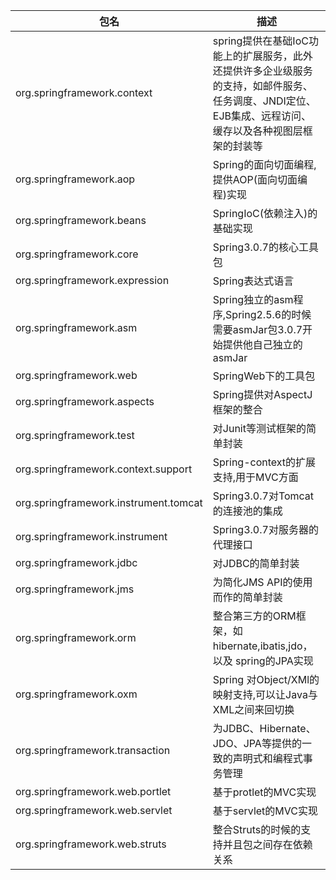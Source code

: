 包名|描述
---|---
org.springframework.context|spring提供在基础IoC功能上的扩展服务，此外还提供许多企业级服务的支持，如邮件服务、任务调度、JNDI定位、EJB集成、远程访问、缓存以及各种视图层框架的封装等
org.springframework.aop|Spring的面向切面编程,提供AOP(面向切面编程)实现
org.springframework.beans|SpringIoC(依赖注入)的基础实现
org.springframework.core|Spring3.0.7的核心工具包
org.springframework.expression|Spring表达式语言
org.springframework.asm|Spring独立的asm程序,Spring2.5.6的时候需要asmJar包3.0.7开始提供他自己独立的asmJar
org.springframework.web|SpringWeb下的工具包
org.springframework.aspects|Spring提供对AspectJ框架的整合
org.springframework.test|对Junit等测试框架的简单封装
org.springframework.context.support|Spring-context的扩展支持,用于MVC方面
org.springframework.instrument.tomcat|Spring3.0.7对Tomcat的连接池的集成
org.springframework.instrument|Spring3.0.7对服务器的代理接口
org.springframework.jdbc|对JDBC的简单封装
org.springframework.jms|为简化JMS API的使用而作的简单封装
org.springframework.orm|整合第三方的ORM框架，如hibernate,ibatis,jdo，以及 spring的JPA实现
org.springframework.oxm|Spring 对Object/XMl的映射支持,可以让Java与XML之间来回切换
org.springframework.transaction|为JDBC、Hibernate、JDO、JPA等提供的一致的声明式和编程式事务管理
org.springframework.web.portlet|基于protlet的MVC实现
org.springframework.web.servlet|基于servlet的MVC实现
org.springframework.web.struts|整合Struts的时候的支持并且包之间存在依赖关系